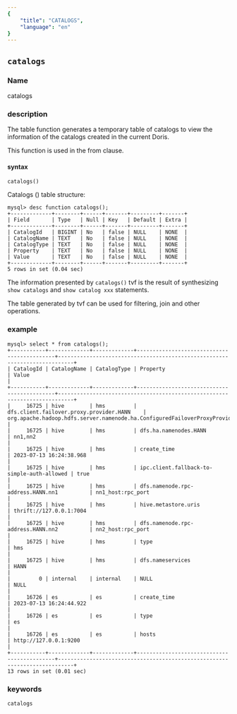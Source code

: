 ```yaml
---
{
    "title": "CATALOGS",
    "language": "en"
}
---
```


<!--
Licensed to the Apache Software Foundation (ASF) under one
or more contributor license agreements.  See the NOTICE file
distributed with this work for additional information
regarding copyright ownership.  The ASF licenses this file
to you under the Apache License, Version 2.0 (the
"License"); you may not use this file except in compliance
with the License.  You may obtain a copy of the License at

  http://www.apache.org/licenses/LICENSE-2.0

Unless required by applicable law or agreed to in writing,
software distributed under the License is distributed on an
"AS IS" BASIS, WITHOUT WARRANTIES OR CONDITIONS OF ANY
KIND, either express or implied.  See the License for the
specific language governing permissions and limitations
under the License.
-->

## `catalogs`

### Name


catalogs


### description

The table function generates a temporary table of catalogs to view the information of the catalogs created in the current Doris.

This function is used in the from clause.

#### syntax

`catalogs()`

Catalogs () table structure:
```
mysql> desc function catalogs();
+-------------+--------+------+-------+---------+-------+
| Field       | Type   | Null | Key   | Default | Extra |
+-------------+--------+------+-------+---------+-------+
| CatalogId   | BIGINT | No   | false | NULL    | NONE  |
| CatalogName | TEXT   | No   | false | NULL    | NONE  |
| CatalogType | TEXT   | No   | false | NULL    | NONE  |
| Property    | TEXT   | No   | false | NULL    | NONE  |
| Value       | TEXT   | No   | false | NULL    | NONE  |
+-------------+--------+------+-------+---------+-------+
5 rows in set (0.04 sec)
```

The information presented by `catalogs()` tvf is the result of synthesizing `show catalogs` and `show catalog xxx` statements.

The table generated by tvf can be used for filtering, join and other operations.


### example

```
mysql> select * from catalogs();
+-----------+-------------+-------------+--------------------------------------------+---------------------------------------------------------------------------+
| CatalogId | CatalogName | CatalogType | Property                                   | Value                                                                     |
+-----------+-------------+-------------+--------------------------------------------+---------------------------------------------------------------------------+
|     16725 | hive        | hms         | dfs.client.failover.proxy.provider.HANN    | org.apache.hadoop.hdfs.server.namenode.ha.ConfiguredFailoverProxyProvider |
|     16725 | hive        | hms         | dfs.ha.namenodes.HANN                      | nn1,nn2                                                                   |
|     16725 | hive        | hms         | create_time                                | 2023-07-13 16:24:38.968                                                   |
|     16725 | hive        | hms         | ipc.client.fallback-to-simple-auth-allowed | true                                                                      |
|     16725 | hive        | hms         | dfs.namenode.rpc-address.HANN.nn1          | nn1_host:rpc_port                                                         |
|     16725 | hive        | hms         | hive.metastore.uris                        | thrift://127.0.0.1:7004                                                   |
|     16725 | hive        | hms         | dfs.namenode.rpc-address.HANN.nn2          | nn2_host:rpc_port                                                         |
|     16725 | hive        | hms         | type                                       | hms                                                                       |
|     16725 | hive        | hms         | dfs.nameservices                           | HANN                                                                      |
|         0 | internal    | internal    | NULL                                       | NULL                                                                      |
|     16726 | es          | es          | create_time                                | 2023-07-13 16:24:44.922                                                   |
|     16726 | es          | es          | type                                       | es                                                                        |
|     16726 | es          | es          | hosts                                      | http://127.0.0.1:9200                                                     |
+-----------+-------------+-------------+--------------------------------------------+---------------------------------------------------------------------------+
13 rows in set (0.01 sec)
```

### keywords

    catalogs
